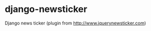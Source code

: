 django-newsticker
=================

Django news ticker (plugin from http://www.jquerynewsticker.com)
